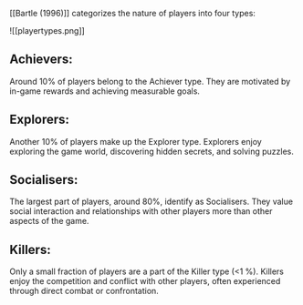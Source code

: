 [[Bartle (1996)]] categorizes the nature of players into four types:

![[playertypes.png]]

## Achievers:
Around 10% of players belong to the Achiever type. They are motivated by in-game rewards and achieving measurable goals.

## Explorers:
Another 10% of players make up the Explorer type. Explorers enjoy exploring the game world, discovering hidden secrets, and solving puzzles.

## Socialisers:
The largest part of players, around 80%, identify as Socialisers. They value social interaction and relationships with other players more than other aspects of the game.

## Killers:
Only a small fraction of players are a part of the Killer type (<1 %). Killers enjoy the competition and conflict with other players, often experienced through direct combat or confrontation.